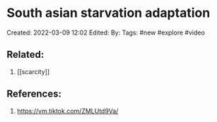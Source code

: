 # South asian starvation adaptation
Created: 2022-03-09 12:02
Edited: 
By: 
Tags: #new #explore #video 



## Related:
1. [[scarcity]]

## References:
1. https://vm.tiktok.com/ZMLUtd9Va/